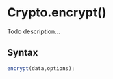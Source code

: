 # Crypto.encrypt()
Todo description...

<!-- examples -->
<!-- examples -->

## Syntax

```js
encrypt(data,options);
```

<!-- parameters -->
<!-- parameters -->

<!-- return -->
<!-- return -->
